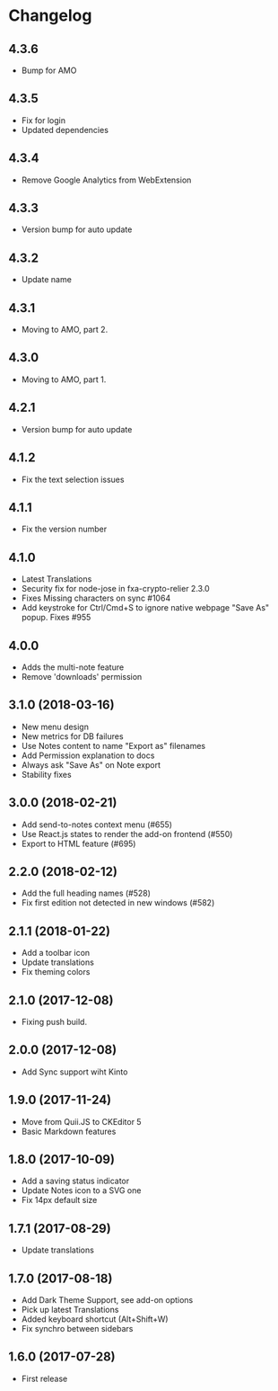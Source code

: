 # Changelog

## 4.3.6

* Bump for AMO

## 4.3.5

* Fix for login
* Updated dependencies

## 4.3.4

* Remove Google Analytics from WebExtension

## 4.3.3

* Version bump for auto update

## 4.3.2

* Update name

## 4.3.1

* Moving to AMO, part 2.
## 4.3.0

* Moving to AMO, part 1.

## 4.2.1

* Version bump for auto update

## 4.1.2

* Fix the text selection issues

## 4.1.1

* Fix the version number

## 4.1.0

* Latest Translations
* Security fix for node-jose in fxa-crypto-relier 2.3.0
* Fixes Missing characters on sync #1064
* Add keystroke for Ctrl/Cmd+S to ignore native webpage "Save As" popup. Fixes #955

## 4.0.0

* Adds the multi-note feature
* Remove 'downloads' permission

## 3.1.0 (2018-03-16)

* New menu design
* New metrics for DB failures
* Use Notes content to name "Export as" filenames
* Add Permission explanation to docs
* Always ask "Save As" on Note export
* Stability fixes

## 3.0.0 (2018-02-21)

* Add send-to-notes context menu (#655)
* Use React.js states to render the add-on frontend (#550)
* Export to HTML feature (#695)


## 2.2.0 (2018-02-12)

* Add the full heading names (#528)
* Fix first edition not detected in new windows (#582)


## 2.1.1 (2018-01-22)

* Add a toolbar icon
* Update translations
* Fix theming colors


## 2.1.0 (2017-12-08)

* Fixing push build.


## 2.0.0 (2017-12-08)

* Add Sync support wiht Kinto


## 1.9.0 (2017-11-24)

* Move from Quii.JS to CKEditor 5
* Basic Markdown features


## 1.8.0 (2017-10-09)

* Add a saving status indicator
* Update Notes icon to a SVG one
* Fix 14px default size


## 1.7.1 (2017-08-29)

* Update translations


## 1.7.0 (2017-08-18)

* Add Dark Theme Support, see add-on options
* Pick up latest Translations
* Added keyboard shortcut (Alt+Shift+W)
* Fix synchro between sidebars


## 1.6.0 (2017-07-28)

* First release
